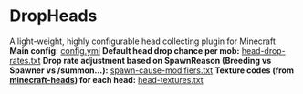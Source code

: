 # DropHeads
A light-weight, highly configurable head collecting plugin for Minecraft
<br>
**Main config:** [config.yml](./config.yml)
**Default head drop chance per mob:** [head-drop-rates.txt](./head-drop-rates.txt)
**Drop rate adjustment based on SpawnReason (Breeding vs Spawner vs /summon...):** [spawn-cause-modifiers.txt](./spawn-cause-modifiers.txt)
**Texture codes (from [minecraft-heads](https://minecraft-heads.com/)) for each head:** [head-textures.txt](./head-textures.txt)
